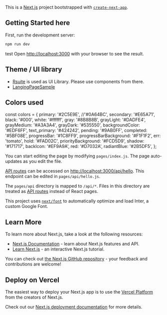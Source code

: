 This is a [Next.js](https://nextjs.org/) project bootstrapped with [`create-next-app`](https://github.com/vercel/next.js/tree/canary/packages/create-next-app).

## Getting Started here

First, run the development server:

```bash
npm run dev
```

test
Open [http://localhost:3000](http://localhost:3000) with your browser to see the result.

## Theme / UI library

- [Rsuite](https://rsuitejs.com/components/overview/) is used as UI Library. Please use components from there.
- [LangingPageSample](https://dribbble.com/shots/15496797-Website-Log-in-Page)

## Colors used

const colors = {
primary: '#2C5E9E', //'#0A64BC',
secondary: '#E65A71',
black: '#000',
white: '#ffffff',
gray: '#8B8B8B',
grayLight: '#DADFE4',
grayMedium: '#A3A3A4',
grayDark: '#535550',
backgroundColor: '#EDF6FF',
text_primary: '#424242',
pending: '#9AB0FF',
completed: '#5BF08E',
progressBar: '#1C8FF9',
progressBarBackground: '#F1F1F2',
err: 'tomato',
hold: '#FAD02C',
priorityBackground: '#FCD5D9',
shadow: '#171717',
backIcon: '#EF9A9A',
red: '#D7032A',
radiantBlue: '#2B5DF5',
};

You can start editing the page by modifying `pages/index.js`. The page auto-updates as you edit the file.

[API routes](https://nextjs.org/docs/api-routes/introduction) can be accessed on [http://localhost:3000/api/hello](http://localhost:3000/api/hello). This endpoint can be edited in `pages/api/hello.js`.

The `pages/api` directory is mapped to `/api/*`. Files in this directory are treated as [API routes](https://nextjs.org/docs/api-routes/introduction) instead of React pages.

This project uses [`next/font`](https://nextjs.org/docs/basic-features/font-optimization) to automatically optimize and load Inter, a custom Google Font.

## Learn More

To learn more about Next.js, take a look at the following resources:

- [Next.js Documentation](https://nextjs.org/docs) - learn about Next.js features and API.
- [Learn Next.js](https://nextjs.org/learn) - an interactive Next.js tutorial.

You can check out [the Next.js GitHub repository](https://github.com/vercel/next.js/) - your feedback and contributions are welcome!

## Deploy on Vercel

The easiest way to deploy your Next.js app is to use the [Vercel Platform](https://vercel.com/new?utm_medium=default-template&filter=next.js&utm_source=create-next-app&utm_campaign=create-next-app-readme) from the creators of Next.js.

Check out our [Next.js deployment documentation](https://nextjs.org/docs/deployment) for more details.
